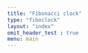 ```yaml
---
title: "Fibonacci clock"
type: "fiboclock"
layout: "index"
omit_header_test : true
menu: main
---
```

